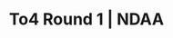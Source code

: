 ---
layout: match
title: To4 Round 1 | NDAA
keywords: NDAA, norwich & district anglers, norwich and district angling, norwich & district, matches, fishing match, match list, match calendar, match listing, ndaa teams of four league 2025, 2025 ndaa teams of four league, ndaa teams of 4 league
match-period: rounds
sections:
  - title: Match Information
    hash: match-info
    css-class: match-info
    paragraphs:
      - hdr:
        img:
        sentences:
          - txt: Team captains to draw for Red or Green League (no pre-determined allocation of teams)
          - txt: Each team may place their anglers as they choose - Teams must allocate anglers to a section BEFORE the draw. Exemptions for individual anglers, e.g. to minimise walking, to be agreed with Tony BEFORE the draw. Any subsequent changes to section allocations, barring exemptions, will result in disqualification.
          - txt: Team captain to complete Team Sheet and return with £40 team entry fee and £120 team pool.
          - txt: Payout Per Round
          - ulist-items:
            - item: Top 2 anglers per section.
            - item: Top 3 teams per league (based on section points).
          - txt: Payout at Match HQ after the match.
#   - title: Match Result
#     hash: match-result
#     paragraphs:
#       - hdr:
#         img:
#         sentences:
#           - txt: Round 1 Teams on the Day (decided by section points) shown above.
#           - txt: Teams of 4 decided by accumulated league placings per match (then accumulated weight).
#           - txt: Positions after Round 1 shown below.
#   - title: 
#     hash:
#     css-class: table-container
#     paragraphs:
#       - result-file: To4-r1
---